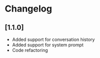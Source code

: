 # Changelog

## [1.1.0]

- Added support for conversation history
- Added support for system prompt
- Code refactoring

